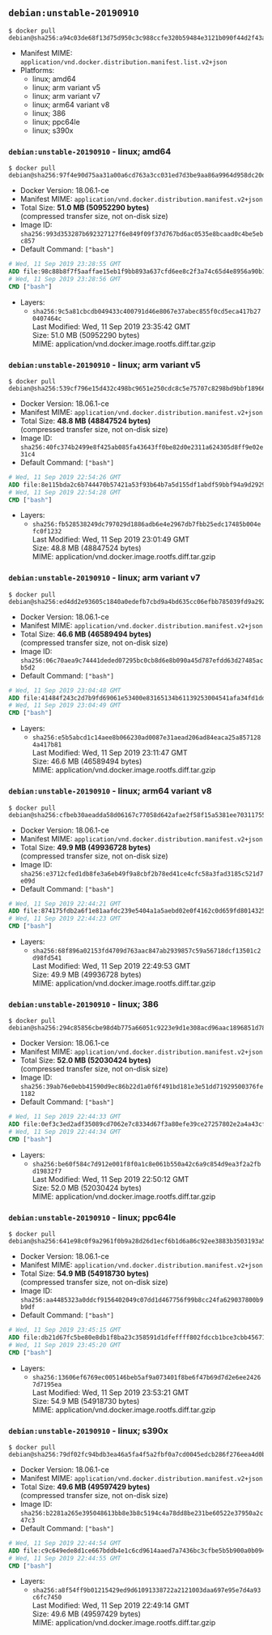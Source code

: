 ## `debian:unstable-20190910`

```console
$ docker pull debian@sha256:a94c03de68f13d75d950c3c988ccfe320b59484e3121b090f44d2f43a239fde1
```

-	Manifest MIME: `application/vnd.docker.distribution.manifest.list.v2+json`
-	Platforms:
	-	linux; amd64
	-	linux; arm variant v5
	-	linux; arm variant v7
	-	linux; arm64 variant v8
	-	linux; 386
	-	linux; ppc64le
	-	linux; s390x

### `debian:unstable-20190910` - linux; amd64

```console
$ docker pull debian@sha256:97f4e90d75aa31a00a6cd763a3cc031ed7d3be9aa86a9964d958dc20d7770b00
```

-	Docker Version: 18.06.1-ce
-	Manifest MIME: `application/vnd.docker.distribution.manifest.v2+json`
-	Total Size: **51.0 MB (50952290 bytes)**  
	(compressed transfer size, not on-disk size)
-	Image ID: `sha256:993d353287b692327127f6e849f09f37d767bd6ac0535e8bcaad0c4be5ebc857`
-	Default Command: `["bash"]`

```dockerfile
# Wed, 11 Sep 2019 23:28:55 GMT
ADD file:98c88b8f7f5aaffae15eb1f9bb893a637cfd6ee8c2f3a74c65d4e8956a90b1f9 in / 
# Wed, 11 Sep 2019 23:28:56 GMT
CMD ["bash"]
```

-	Layers:
	-	`sha256:9c5a81cbcdb049433c400791d46e8067e37abec855f0cd5eca417b270407464c`  
		Last Modified: Wed, 11 Sep 2019 23:35:42 GMT  
		Size: 51.0 MB (50952290 bytes)  
		MIME: application/vnd.docker.image.rootfs.diff.tar.gzip

### `debian:unstable-20190910` - linux; arm variant v5

```console
$ docker pull debian@sha256:539cf796e15d432c498bc9651e250cdc8c5e75707c8298bd9bbf18966a63a7fc
```

-	Docker Version: 18.06.1-ce
-	Manifest MIME: `application/vnd.docker.distribution.manifest.v2+json`
-	Total Size: **48.8 MB (48847524 bytes)**  
	(compressed transfer size, not on-disk size)
-	Image ID: `sha256:40fc374b2499e8f425ab085fa43643ff0be82d0e2311a624305d8ff9e02e31c4`
-	Default Command: `["bash"]`

```dockerfile
# Wed, 11 Sep 2019 22:54:26 GMT
ADD file:8e115bda2c6b744470b57421a53f93b64b7a5d155df1abdf59bbf94a9d292963 in / 
# Wed, 11 Sep 2019 22:54:28 GMT
CMD ["bash"]
```

-	Layers:
	-	`sha256:fb528538249dc797029d1886adb6e4e2967db7fbb25edc17485b004efc0f1232`  
		Last Modified: Wed, 11 Sep 2019 23:01:49 GMT  
		Size: 48.8 MB (48847524 bytes)  
		MIME: application/vnd.docker.image.rootfs.diff.tar.gzip

### `debian:unstable-20190910` - linux; arm variant v7

```console
$ docker pull debian@sha256:ed4dd2e93605c1840a0edefb7cbd9a4bd635cc06efbb785039fd9a292e074e1a
```

-	Docker Version: 18.06.1-ce
-	Manifest MIME: `application/vnd.docker.distribution.manifest.v2+json`
-	Total Size: **46.6 MB (46589494 bytes)**  
	(compressed transfer size, not on-disk size)
-	Image ID: `sha256:06c70aea9c74441deded07295bc0cb8d6e8b090a45d787efdd63d27485acb5d2`
-	Default Command: `["bash"]`

```dockerfile
# Wed, 11 Sep 2019 23:04:48 GMT
ADD file:41484f243c2d7b9fd69061e53400e83165134b61139253004541afa34fd1dd07 in / 
# Wed, 11 Sep 2019 23:04:49 GMT
CMD ["bash"]
```

-	Layers:
	-	`sha256:e5b5abcd1c14aee8b066230ad0087e31aead206ad84eaca25a8571284a417b81`  
		Last Modified: Wed, 11 Sep 2019 23:11:47 GMT  
		Size: 46.6 MB (46589494 bytes)  
		MIME: application/vnd.docker.image.rootfs.diff.tar.gzip

### `debian:unstable-20190910` - linux; arm64 variant v8

```console
$ docker pull debian@sha256:cfbeb30aeadda58d06167c77058d642afae2f58f15a5381ee703117550bdc260
```

-	Docker Version: 18.06.1-ce
-	Manifest MIME: `application/vnd.docker.distribution.manifest.v2+json`
-	Total Size: **49.9 MB (49936728 bytes)**  
	(compressed transfer size, not on-disk size)
-	Image ID: `sha256:e3712cfed1db8fe3a6eb49f9a8cbf2b78ed41ce4cfc58a3fad3185c521d7e09d`
-	Default Command: `["bash"]`

```dockerfile
# Wed, 11 Sep 2019 22:44:21 GMT
ADD file:874175fdb2a6f1e81aafdc239e5404a1a5aebd02e0f4162c0d659fd801432588 in / 
# Wed, 11 Sep 2019 22:44:23 GMT
CMD ["bash"]
```

-	Layers:
	-	`sha256:68f896a02153fd4709d763aac847ab2939857c59a56718dcf13501c2d98fd541`  
		Last Modified: Wed, 11 Sep 2019 22:49:53 GMT  
		Size: 49.9 MB (49936728 bytes)  
		MIME: application/vnd.docker.image.rootfs.diff.tar.gzip

### `debian:unstable-20190910` - linux; 386

```console
$ docker pull debian@sha256:294c85856cbe98d4b775a66051c9223e9d1e308acd96aac1896851d784ae26b0
```

-	Docker Version: 18.06.1-ce
-	Manifest MIME: `application/vnd.docker.distribution.manifest.v2+json`
-	Total Size: **52.0 MB (52030424 bytes)**  
	(compressed transfer size, not on-disk size)
-	Image ID: `sha256:39ab76e0ebb41590d9ec86b22d1a0f6f491bd181e3e51dd71929500376fe1182`
-	Default Command: `["bash"]`

```dockerfile
# Wed, 11 Sep 2019 22:44:33 GMT
ADD file:0ef3c3ed2adf35089cd7062e7c8334d67f3a80efe39ce27257802e2a4a43cf5c in / 
# Wed, 11 Sep 2019 22:44:34 GMT
CMD ["bash"]
```

-	Layers:
	-	`sha256:be60f584c7d912e001f8f0a1c8e061b550a42c6a9c854d9ea3f2a2fbd19832f7`  
		Last Modified: Wed, 11 Sep 2019 22:50:12 GMT  
		Size: 52.0 MB (52030424 bytes)  
		MIME: application/vnd.docker.image.rootfs.diff.tar.gzip

### `debian:unstable-20190910` - linux; ppc64le

```console
$ docker pull debian@sha256:641e98c0f9a2961f0b9a28d26d1ecf6b1d6a86c92ee3883b3503193a5f191c1f
```

-	Docker Version: 18.06.1-ce
-	Manifest MIME: `application/vnd.docker.distribution.manifest.v2+json`
-	Total Size: **54.9 MB (54918730 bytes)**  
	(compressed transfer size, not on-disk size)
-	Image ID: `sha256:aa4485323a0ddcf9156402049c07dd1d467756f99b8cc24fa629037800b9b9df`
-	Default Command: `["bash"]`

```dockerfile
# Wed, 11 Sep 2019 23:45:15 GMT
ADD file:db21d67fc5be80e8db1f8ba23c358591d1dfeffff802fdccb1bce3cbb4567165 in / 
# Wed, 11 Sep 2019 23:45:20 GMT
CMD ["bash"]
```

-	Layers:
	-	`sha256:13606ef6769ec005146beb5af9a073401f8be6f47b69d7d2e6ee24267d7195ea`  
		Last Modified: Wed, 11 Sep 2019 23:53:21 GMT  
		Size: 54.9 MB (54918730 bytes)  
		MIME: application/vnd.docker.image.rootfs.diff.tar.gzip

### `debian:unstable-20190910` - linux; s390x

```console
$ docker pull debian@sha256:79df02fc94bdb3ea46a5fa4f5a2fbf0a7cd0045edcb286f276eea4d0b72e6d56
```

-	Docker Version: 18.06.1-ce
-	Manifest MIME: `application/vnd.docker.distribution.manifest.v2+json`
-	Total Size: **49.6 MB (49597429 bytes)**  
	(compressed transfer size, not on-disk size)
-	Image ID: `sha256:b2281a265e395048613bb8e3b8c5194c4a78dd8be231be60522e37950a2c47c3`
-	Default Command: `["bash"]`

```dockerfile
# Wed, 11 Sep 2019 22:44:54 GMT
ADD file:c9c649ede8d1ce667bddb4e1c6cd9614aaed7a7436bc3cfbe5b5b900a0b09483 in / 
# Wed, 11 Sep 2019 22:44:55 GMT
CMD ["bash"]
```

-	Layers:
	-	`sha256:a8f54ff9b01215429ed9d61091338722a2121003daa697e95e7d4a93c6fc7450`  
		Last Modified: Wed, 11 Sep 2019 22:49:14 GMT  
		Size: 49.6 MB (49597429 bytes)  
		MIME: application/vnd.docker.image.rootfs.diff.tar.gzip
